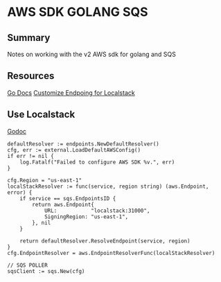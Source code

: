 # AWS SDK GOLANG SQS

## Summary

Notes on working with the v2 AWS sdk for golang and SQS

## Resources

[Go Docs](https://godoc.org/github.com/aws/aws-sdk-go-v2/service/sqs)
[Customize Endpoing for Localstack](https://docs.aws.amazon.com/sdk-for-go/api/aws/endpoints/)

## Use Localstack

[Godoc](https://godoc.org/github.com/aws/aws-sdk-go-v2/aws#EndpointResolver)

```golang
defaultResolver := endpoints.NewDefaultResolver()
cfg, err := external.LoadDefaultAWSConfig()
if err != nil {
    log.Fatalf("Failed to configure AWS SDK %v.", err)
}

cfg.Region = "us-east-1"
localStackResolver := func(service, region string) (aws.Endpoint, error) {
    if service == sqs.EndpointsID {
        return aws.Endpoint{
            URL:           "localstack:31000",
            SigningRegion: "us-east-1",
        }, nil
    }

    return defaultResolver.ResolveEndpoint(service, region)
}
cfg.EndpointResolver = aws.EndpointResolverFunc(localStackResolver)

// SQS POLLER
sqsClient := sqs.New(cfg)
```

